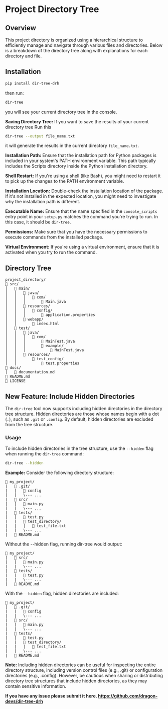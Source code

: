 <link href="https://cdn.jsdelivr.net/npm/lineicons@2.0.1/dist/LineIcons.min.css" rel="stylesheet">

# Project Directory Tree

## Overview

This project directory is organized using a hierarchical structure to efficiently manage and navigate through various
files and directories. Below is a breakdown of the directory tree along with explanations for each directory and file.

## Installation

```bash
pip install dir-tree-drh
```

then run:

```bash
dir-tree
``` 

you will see your current directory tree in the console.

**Saving Directory Tree:**  If you want to save the results of your current directory tree Run this

```bash
dir-tree --output file_name.txt
```

it will generate the results in the current directory `file_name.txt`.

**Installation Path:** Ensure that the installation path for Python packages is included in your system's PATH
environment variable. This path typically includes the Scripts directory inside the Python installation directory.

**Shell Restart:** If you're using a shell (like Bash), you might need to restart it to pick up the changes to the PATH
environment variable.

**Installation Location:** Double-check the installation location of the package. If it's not installed in the expected
location, you might need to investigate why the installation path is different.

**Executable Name:** Ensure that the name specified in the `console_scripts` entry point in your `setup.py` matches the
command you're trying to run. In this case, it should be `dir-tree`.

**Permissions:** Make sure that you have the necessary permissions to execute commands from the installed package.

**Virtual Environment:** If you're using a virtual environment, ensure that it is activated when you try to run the
command.

## Directory Tree
```
project_directory/
📂 src/
│   📂 main/
│   │   📂 java/
│   │   │   📂 com/
│   │   │       📄 Main.java
│   │   📂 resources/
│   │   │   📂 config/
│   │   │       📄 application.properties
│   │   📂 webapp/
│   │       📄 index.html
│   📂 test/
│   │   📂 java/
│   │   │   📂 com/
│   │   │       📄 MainTest.java
│   │   │       📂 example/
│   │   │           📄 MainTest.java
│   │   📂 resources/
│   │       📂 test_config/
│   │           📄 test.properties
📂 docs/
│   📄 documentation.md
📄 README.md
📄 LICENSE

```
## New Feature: Include Hidden Directories

The `dir-tree` tool now supports including hidden directories in the directory tree structure. Hidden directories are
those whose names begin with a dot (`.`), such as `.git` or `.config`. By default, hidden directories are excluded from
the tree structure.

### Usage

To include hidden directories in the tree structure, use the `--hidden` flag when running the `dir-tree` command:

```bash
dir-tree --hidden
```

**Example:**
Consider the following directory structure:

```
📁 my_project/
|   📁 .git/
|   |   📄 config
|   |   \--- ...
|   📁 src/
|   |   📄 main.py
|   |   \--- ...
|   📁 tests/
|   |   📄 test.py
|   |   📁 test_directory/
|   |   |   📄 test_file.txt
|   |   \--- ...
|   📄 README.md
```

Without the --hidden flag, running dir-tree would output:

```
📁 my_project/
|   📄 src/
|   |   📄 main.py
|   |   \--- ...
|   📄 tests/
|   |   📄 test.py
|   |   \--- ...
|   📄 README.md
```

With the `--hidden` flag, hidden directories are included:

```
📁 my_project/
|   📁 .git/
|   |   📄 config
|   |   \--- ...
|   📁 src/
|   |   📄 main.py
|   |   \--- ...
|   📁 tests/
|   |   📄 test.py
|   |   📁 test_directory/
|   |   |   📄 test_file.txt
|   |   \--- ...
|   📄 README.md
```

**Note:**
Including hidden directories can be useful for inspecting the entire directory structure, including version control
files (e.g., .git) or configuration directories (e.g., .config). However, be cautious when sharing or distributing
directory tree structures that include hidden directories, as they may contain sensitive information.

**If you have any issue please submit it here. https://github.com/dragon-devs/dir-tree-drh**
